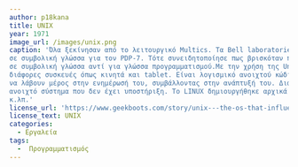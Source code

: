 ```yaml
---
author: p18kana
title: UNIX
year: 1971
image_url: /images/unix.png
caption: 'Όλα ξεκίνησαν από το λειτουργικό Multics. Τα Bell laboratories αποχώρησαν και ο Thompson ανέπτυξε λογισμικό ένα παιχνίδι,το οποίο λόγω χαμηλής ταχύτητας εκτέλεσης άλλαξε 
σε συμβολική γλώσσα για τον PDP-7. Τότε συνειδητοποίησε πως βρισκόταν πολύ κοντά στο σύστημα UNIX. Διαφέρει από σημερινές από άποψη χρόνου ανάπτυξης και στη λογική της συγγραφής 
σε συμβολική γλώσσα αντί για γλώσσα προγραμματισμού.Με την χρήση της Unix δημιουργήθηκε το σήμερα λογισμικό Linux.Το LINUX, είναι κλώνος του UNIX, χρησιμοποιείται σε Η / Υ και σε 
διάφορες συσκευές όπως κινητά και tablet. Είναι λογισμικό ανοιχτού κώδικα, δηλαδή η διανομή του είναι δωρεάν και δωρεάν.Ανεξάρτητοι προγραμματιστές που εργάζονται online μπορούν 
να λάβουν μέρος στην ενημέρωσή του, συμβάλλοντας στην ανάπτυξή του. Διαθέτει γραφική διεπαφή, διάφορες εφαρμογές για πιο διαφορετικές εργασίες και εύκολη στη χρήση. Είναι ένα 
ανοιχτό σύστημα που δεν έχει υποστήριξη. To LINUX δημιουργήθηκε αρχικά για υλικό Intel x86. Επί του παρόντος υποστηρίζει άλλους τύπους υλικού και εκδόσεις Redhat, OpenSuse, Ubuntu 
κ.λπ.'
license_url: 'https://www.geekboots.com/story/unix---the-os-that-influence-the-world'
license_text: UNIX
categories:
  - Εργαλεία
tags:
  -  Προγραμματισμός
---
```

